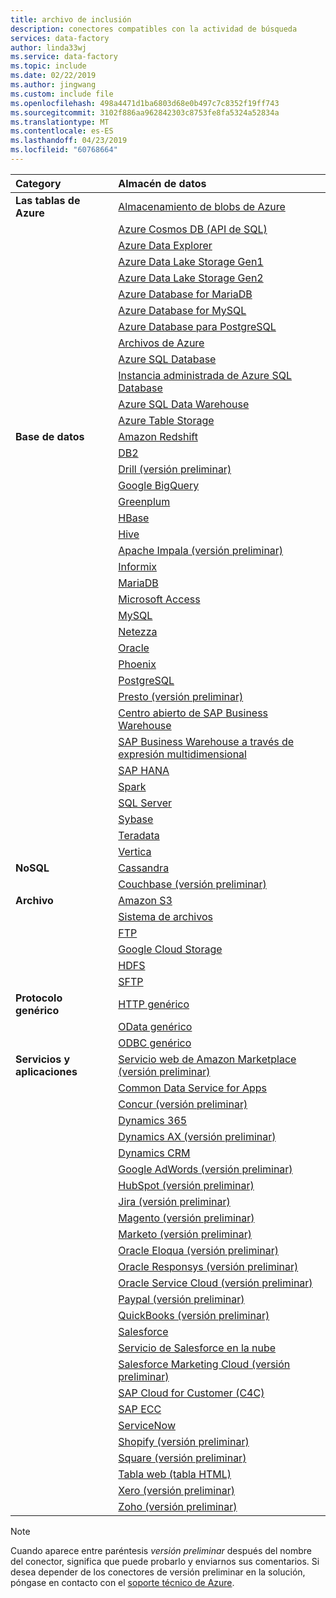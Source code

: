 ```yaml
---
title: archivo de inclusión
description: conectores compatibles con la actividad de búsqueda
services: data-factory
author: linda33wj
ms.service: data-factory
ms.topic: include
ms.date: 02/22/2019
ms.author: jingwang
ms.custom: include file
ms.openlocfilehash: 498a4471d1ba6803d68e0b497c7c8352f19ff743
ms.sourcegitcommit: 3102f886aa962842303c8753fe8fa5324a52834a
ms.translationtype: MT
ms.contentlocale: es-ES
ms.lasthandoff: 04/23/2019
ms.locfileid: "60768664"
---
```

| Category | Almacén de datos |
|:--- |:--- |
| **Las tablas de Azure** |[Almacenamiento de blobs de Azure](../articles/data-factory/connector-azure-blob-storage.md) |
| &nbsp; |[Azure Cosmos DB (API de SQL)](../articles/data-factory/connector-azure-cosmos-db.md) |
| &nbsp; |[Azure Data Explorer](../articles/data-factory/connector-azure-data-explorer.md) |
| &nbsp; |[Azure Data Lake Storage Gen1](../articles/data-factory/connector-azure-data-lake-store.md) |
| &nbsp; |[Azure Data Lake Storage Gen2](../articles/data-factory/connector-azure-data-lake-storage.md) |
| &nbsp; |[Azure Database for MariaDB](../articles/data-factory/connector-azure-database-for-mariadb.md) |
| &nbsp; |[Azure Database for MySQL](../articles/data-factory/connector-azure-database-for-mysql.md) |
| &nbsp; |[Azure Database para PostgreSQL](../articles/data-factory/connector-azure-database-for-postgresql.md) |
| &nbsp; |[Archivos de Azure](../articles/data-factory/connector-azure-file-storage.md) |
| &nbsp; |[Azure SQL Database](../articles/data-factory/connector-azure-sql-database.md) |
| &nbsp; |[Instancia administrada de Azure SQL Database](../articles/data-factory/connector-azure-sql-database-managed-insance.md) |
| &nbsp; |[Azure SQL Data Warehouse](../articles/data-factory/connector-azure-sql-data-warehouse.md) |
| &nbsp; |[Azure Table Storage](../articles/data-factory/connector-azure-table-storage.md) |
| **Base de datos** |[Amazon Redshift](../articles/data-factory/connector-amazon-redshift.md) |
| &nbsp; |[DB2](../articles/data-factory/connector-db2.md) |
| &nbsp; |[Drill (versión preliminar)](../articles/data-factory/connector-drill.md) |
| &nbsp; |[Google BigQuery](../articles/data-factory/connector-google-bigquery.md) |
| &nbsp; |[Greenplum](../articles/data-factory/connector-greenplum.md) |
| &nbsp; |[HBase](../articles/data-factory/connector-hbase.md) |
| &nbsp; |[Hive](../articles/data-factory/connector-hive.md) |
| &nbsp; |[Apache Impala (versión preliminar)](../articles/data-factory/connector-impala.md) |
| &nbsp; |[Informix](../articles/data-factory/connector-odbc.md#ibm-informix-source) 
| &nbsp; |[MariaDB](../articles/data-factory/connector-mariadb.md) |
| &nbsp; |[Microsoft Access](../articles/data-factory/connector-odbc.md#microsoft-access-source) |
| &nbsp; |[MySQL](../articles/data-factory/connector-mysql.md) |
| &nbsp; |[Netezza](../articles/data-factory/connector-netezza.md) |
| &nbsp; |[Oracle](../articles/data-factory/connector-oracle.md) |
| &nbsp; |[Phoenix](../articles/data-factory/connector-phoenix.md) |
| &nbsp; |[PostgreSQL](../articles/data-factory/connector-postgresql.md) 
| &nbsp; |[Presto (versión preliminar)](../articles/data-factory/connector-presto.md) |
| &nbsp; |[Centro abierto de SAP Business Warehouse](../articles/data-factory/connector-sap-business-warehouse-open-hub.md) |
| &nbsp; |[SAP Business Warehouse a través de expresión multidimensional](../articles/data-factory/connector-sap-business-warehouse.md) |
| &nbsp; |[SAP HANA](../articles/data-factory/connector-sap-hana.md) |
| &nbsp; |[Spark](../articles/data-factory/connector-spark.md) |
| &nbsp; |[SQL Server](../articles/data-factory/connector-sql-server.md) |
| &nbsp; |[Sybase](../articles/data-factory/connector-sybase.md) |
| &nbsp; |[Teradata](../articles/data-factory/connector-teradata.md) |
| &nbsp; |[Vertica](../articles/data-factory/connector-vertica.md) |
| **NoSQL** |[Cassandra](../articles/data-factory/connector-cassandra.md) |
| &nbsp; |[Couchbase (versión preliminar)](../articles/data-factory/connector-couchbase.md) |
| **Archivo** |[Amazon S3](../articles/data-factory/connector-amazon-simple-storage-service.md) |
| &nbsp; |[Sistema de archivos](../articles/data-factory/connector-file-system.md) |
| &nbsp; |[FTP](../articles/data-factory/connector-ftp.md) |
| &nbsp; |[Google Cloud Storage](../articles/data-factory/connector-google-cloud-storage.md) |
| &nbsp; |[HDFS](../articles/data-factory/connector-hdfs.md) |
| &nbsp; |[SFTP](../articles/data-factory/connector-sftp.md) |
| **Protocolo genérico** |[HTTP genérico](../articles/data-factory/connector-http.md) |
| &nbsp; |[OData genérico](../articles/data-factory/connector-odata.md) |
| &nbsp; |[ODBC genérico](../articles/data-factory/connector-odbc.md) |
| **Servicios y aplicaciones** |[Servicio web de Amazon Marketplace (versión preliminar)](../articles/data-factory/connector-amazon-marketplace-web-service.md) |
| &nbsp; |[Common Data Service for Apps](../articles/data-factory/connector-dynamics-crm-office-365.md) |✓
| &nbsp; |[Concur (versión preliminar)](../articles/data-factory/connector-concur.md) |
| &nbsp; |[Dynamics 365](../articles/data-factory/connector-dynamics-crm-office-365.md) |
| &nbsp; |[Dynamics AX (versión preliminar)](../articles/data-factory/connector-dynamics-ax.md) |
| &nbsp; |[Dynamics CRM](../articles/data-factory/connector-dynamics-crm-office-365.md) |
| &nbsp; |[Google AdWords (versión preliminar)](../articles/data-factory/connector-google-adwords.md) |
| &nbsp; |[HubSpot (versión preliminar)](../articles/data-factory/connector-hubspot.md) |
| &nbsp; |[Jira (versión preliminar)](../articles/data-factory/connector-jira.md) |
| &nbsp; |[Magento (versión preliminar)](../articles/data-factory/connector-magento.md) |
| &nbsp; |[Marketo (versión preliminar)](../articles/data-factory/connector-marketo.md) |
| &nbsp; |[Oracle Eloqua (versión preliminar)](../articles/data-factory/connector-oracle-eloqua.md) |
| &nbsp; |[Oracle Responsys (versión preliminar)](../articles/data-factory/connector-oracle-responsys.md) |
| &nbsp; |[Oracle Service Cloud (versión preliminar)](../articles/data-factory/connector-oracle-service-cloud.md) |
| &nbsp; |[Paypal (versión preliminar)](../articles/data-factory/connector-paypal.md) |
| &nbsp; |[QuickBooks (versión preliminar)](../articles/data-factory/connector-quickbooks.md) |
| &nbsp; |[Salesforce](../articles/data-factory/connector-salesforce.md) |
| &nbsp; |[Servicio de Salesforce en la nube](../articles/data-factory/connector-salesforce.md) |
| &nbsp; |[Salesforce Marketing Cloud (versión preliminar)](../articles/data-factory/connector-salesforce-marketing-cloud.md) |
| &nbsp; |[SAP Cloud for Customer (C4C)](../articles/data-factory/connector-sap-cloud-for-customer.md) |
| &nbsp; |[SAP ECC](../articles/data-factory/connector-sap-ecc.md) |
| &nbsp; |[ServiceNow](../articles/data-factory/connector-servicenow.md) |
| &nbsp; |[Shopify (versión preliminar)](../articles/data-factory/connector-shopify.md) |
| &nbsp; |[Square (versión preliminar)](../articles/data-factory/connector-square.md) |
| &nbsp; |[Tabla web (tabla HTML)](../articles/data-factory/connector-web-table.md) 
| &nbsp; |[Xero (versión preliminar)](../articles/data-factory/connector-xero.md) |
| &nbsp; |[Zoho (versión preliminar)](../articles/data-factory/connector-zoho.md) |

> [!NOTE]
> Cuando aparece entre paréntesis *versión preliminar* después del nombre del conector, significa que puede probarlo y enviarnos sus comentarios. Si desea depender de los conectores de versión preliminar en la solución, póngase en contacto con el [soporte técnico de Azure](https://azure.microsoft.com/support/).
